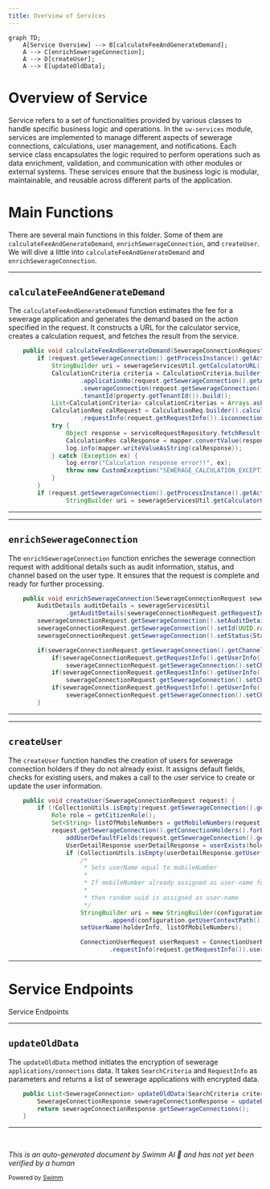 ```yaml
---
title: Overview of Services
---
```

```mermaid
graph TD;
    A[Service Overview] --> B[calculateFeeAndGenerateDemand];
    A --> C[enrichSewerageConnection];
    A --> D[createUser];
    A --> E[updateOldData];
```

# Overview of Service

Service refers to a set of functionalities provided by various classes to handle specific business logic and operations. In the `sw-services` module, services are implemented to manage different aspects of sewerage connections, calculations, user management, and notifications. Each service class encapsulates the logic required to perform operations such as data enrichment, validation, and communication with other modules or external systems. These services ensure that the business logic is modular, maintainable, and reusable across different parts of the application.

# Main Functions

There are several main functions in this folder. Some of them are <SwmToken path="municipal-services/sw-services/src/main/java/org/egov/swservice/service/CalculationService.java" pos="70:5:5" line-data="	public void calculateFeeAndGenerateDemand(SewerageConnectionRequest request, Property property) {">`calculateFeeAndGenerateDemand`</SwmToken>, <SwmToken path="municipal-services/sw-services/src/main/java/org/egov/swservice/service/EnrichmentService.java" pos="88:5:5" line-data="	public void enrichSewerageConnection(SewerageConnectionRequest sewerageConnectionRequest, int reqType) {">`enrichSewerageConnection`</SwmToken>, and <SwmToken path="municipal-services/sw-services/src/main/java/org/egov/swservice/service/UserService.java" pos="44:5:5" line-data="	public void createUser(SewerageConnectionRequest request) {">`createUser`</SwmToken>. We will dive a little into <SwmToken path="municipal-services/sw-services/src/main/java/org/egov/swservice/service/CalculationService.java" pos="70:5:5" line-data="	public void calculateFeeAndGenerateDemand(SewerageConnectionRequest request, Property property) {">`calculateFeeAndGenerateDemand`</SwmToken> and <SwmToken path="municipal-services/sw-services/src/main/java/org/egov/swservice/service/EnrichmentService.java" pos="88:5:5" line-data="	public void enrichSewerageConnection(SewerageConnectionRequest sewerageConnectionRequest, int reqType) {">`enrichSewerageConnection`</SwmToken>.

<SwmSnippet path="/municipal-services/sw-services/src/main/java/org/egov/swservice/service/CalculationService.java" line="70">

---

## <SwmToken path="municipal-services/sw-services/src/main/java/org/egov/swservice/service/CalculationService.java" pos="70:5:5" line-data="	public void calculateFeeAndGenerateDemand(SewerageConnectionRequest request, Property property) {">`calculateFeeAndGenerateDemand`</SwmToken>

The <SwmToken path="municipal-services/sw-services/src/main/java/org/egov/swservice/service/CalculationService.java" pos="70:5:5" line-data="	public void calculateFeeAndGenerateDemand(SewerageConnectionRequest request, Property property) {">`calculateFeeAndGenerateDemand`</SwmToken> function estimates the fee for a sewerage application and generates the demand based on the action specified in the request. It constructs a URL for the calculator service, creates a calculation request, and fetches the result from the service.

```java
	public void calculateFeeAndGenerateDemand(SewerageConnectionRequest request, Property property) {
		if (request.getSewerageConnection().getProcessInstance().getAction().equalsIgnoreCase("APPROVE_FOR_CONNECTION")){
			StringBuilder uri = sewerageServicesUtil.getCalculatorURL();
			CalculationCriteria criteria = CalculationCriteria.builder()
					.applicationNo(request.getSewerageConnection().getApplicationNo())
					.sewerageConnection(request.getSewerageConnection())
					.tenantId(property.getTenantId()).build();
			List<CalculationCriteria> calculationCriterias = Arrays.asList(criteria);
			CalculationReq calRequest = CalculationReq.builder().calculationCriteria(calculationCriterias)
					.requestInfo(request.getRequestInfo()).isconnectionCalculation(false).disconnectRequest(false).build();
			try {
				Object response = serviceRequestRepository.fetchResult(uri, calRequest);
				CalculationRes calResponse = mapper.convertValue(response, CalculationRes.class);
				log.info(mapper.writeValueAsString(calResponse));
			} catch (Exception ex) {
				log.error("Calculation response error!!", ex);
				throw new CustomException("SEWERAGE_CALCULATION_EXCEPTION", "Calculation response can not parsed!!!");
			}
		}
		if (request.getSewerageConnection().getProcessInstance().getAction().equalsIgnoreCase("APPROVE_FOR_DISCONNECTION")){
				StringBuilder uri = sewerageServicesUtil.getCalculatorURL();
```

---

</SwmSnippet>

<SwmSnippet path="/municipal-services/sw-services/src/main/java/org/egov/swservice/service/EnrichmentService.java" line="88">

---

## <SwmToken path="municipal-services/sw-services/src/main/java/org/egov/swservice/service/EnrichmentService.java" pos="88:5:5" line-data="	public void enrichSewerageConnection(SewerageConnectionRequest sewerageConnectionRequest, int reqType) {">`enrichSewerageConnection`</SwmToken>

The <SwmToken path="municipal-services/sw-services/src/main/java/org/egov/swservice/service/EnrichmentService.java" pos="88:5:5" line-data="	public void enrichSewerageConnection(SewerageConnectionRequest sewerageConnectionRequest, int reqType) {">`enrichSewerageConnection`</SwmToken> function enriches the sewerage connection request with additional details such as audit information, status, and channel based on the user type. It ensures that the request is complete and ready for further processing.

```java
	public void enrichSewerageConnection(SewerageConnectionRequest sewerageConnectionRequest, int reqType) {
		AuditDetails auditDetails = sewerageServicesUtil
				.getAuditDetails(sewerageConnectionRequest.getRequestInfo().getUserInfo().getUuid(), true);
		sewerageConnectionRequest.getSewerageConnection().setAuditDetails(auditDetails);
		sewerageConnectionRequest.getSewerageConnection().setId(UUID.randomUUID().toString());
		sewerageConnectionRequest.getSewerageConnection().setStatus(StatusEnum.ACTIVE);

		if(sewerageConnectionRequest.getSewerageConnection().getChannel() == null){
			if(sewerageConnectionRequest.getRequestInfo().getUserInfo().getType().equalsIgnoreCase("EMPLOYEE") )
				sewerageConnectionRequest.getSewerageConnection().setChannel("CFC_COUNTER");
			if(sewerageConnectionRequest.getRequestInfo().getUserInfo().getType().equalsIgnoreCase("CITIZEN") )
				sewerageConnectionRequest.getSewerageConnection().setChannel("CITIZEN");
			if(sewerageConnectionRequest.getRequestInfo().getUserInfo().getType().equalsIgnoreCase("SYSTEM") )
				sewerageConnectionRequest.getSewerageConnection().setChannel("SYSTEM");
		}
```

---

</SwmSnippet>

<SwmSnippet path="/municipal-services/sw-services/src/main/java/org/egov/swservice/service/UserService.java" line="44">

---

## <SwmToken path="municipal-services/sw-services/src/main/java/org/egov/swservice/service/UserService.java" pos="44:5:5" line-data="	public void createUser(SewerageConnectionRequest request) {">`createUser`</SwmToken>

The <SwmToken path="municipal-services/sw-services/src/main/java/org/egov/swservice/service/UserService.java" pos="44:5:5" line-data="	public void createUser(SewerageConnectionRequest request) {">`createUser`</SwmToken> function handles the creation of users for sewerage connection holders if they do not already exist. It assigns default fields, checks for existing users, and makes a call to the user service to create or update the user information.

```java
	public void createUser(SewerageConnectionRequest request) {
		if (!CollectionUtils.isEmpty(request.getSewerageConnection().getConnectionHolders())) {
			Role role = getCitizenRole();
			Set<String> listOfMobileNumbers = getMobileNumbers(request);
			request.getSewerageConnection().getConnectionHolders().forEach(holderInfo -> {
				addUserDefaultFields(request.getSewerageConnection().getTenantId(), role, holderInfo);
				UserDetailResponse userDetailResponse = userExists(holderInfo, request.getRequestInfo());
				if (CollectionUtils.isEmpty(userDetailResponse.getUser())) {
					/*
					 * Sets userName equal to mobileNumber
					 *
					 * If mobileNumber already assigned as user-name for another user
					 *
					 * then random uuid is assigned as user-name
					 */
					StringBuilder uri = new StringBuilder(configuration.getUserHost())
							.append(configuration.getUserContextPath()).append(configuration.getUserCreateEndPoint());
					setUserName(holderInfo, listOfMobileNumbers);

					ConnectionUserRequest userRequest = ConnectionUserRequest.builder()
							.requestInfo(request.getRequestInfo()).user(holderInfo).build();
```

---

</SwmSnippet>

# Service Endpoints

Service Endpoints

<SwmSnippet path="/municipal-services/sw-services/src/main/java/org/egov/swservice/service/SewerageEncryptionService.java" line="70">

---

## <SwmToken path="municipal-services/sw-services/src/main/java/org/egov/swservice/service/SewerageEncryptionService.java" pos="70:8:8" line-data="    public List&lt;SewerageConnection&gt; updateOldData(SearchCriteria criteria, RequestInfo requestInfo) {">`updateOldData`</SwmToken>

The <SwmToken path="municipal-services/sw-services/src/main/java/org/egov/swservice/service/SewerageEncryptionService.java" pos="70:8:8" line-data="    public List&lt;SewerageConnection&gt; updateOldData(SearchCriteria criteria, RequestInfo requestInfo) {">`updateOldData`</SwmToken> method initiates the encryption of sewerage <SwmToken path="municipal-services/sw-services/src/main/java/org/egov/swservice/service/SewerageEncryptionService.java" pos="64:7:9" line-data="     * Initiates Sewerage applications/connections data encryption">`applications/connections`</SwmToken> data. It takes <SwmToken path="municipal-services/sw-services/src/main/java/org/egov/swservice/service/SewerageEncryptionService.java" pos="70:10:10" line-data="    public List&lt;SewerageConnection&gt; updateOldData(SearchCriteria criteria, RequestInfo requestInfo) {">`SearchCriteria`</SwmToken> and <SwmToken path="municipal-services/sw-services/src/main/java/org/egov/swservice/service/SewerageEncryptionService.java" pos="70:15:15" line-data="    public List&lt;SewerageConnection&gt; updateOldData(SearchCriteria criteria, RequestInfo requestInfo) {">`RequestInfo`</SwmToken> as parameters and returns a list of sewerage applications with encrypted data.

```java
    public List<SewerageConnection> updateOldData(SearchCriteria criteria, RequestInfo requestInfo) {
        SewerageConnectionResponse sewerageConnectionResponse = updateBatchCriteria(requestInfo, criteria);
        return sewerageConnectionResponse.getSewerageConnections();
    }
```

---

</SwmSnippet>

&nbsp;

*This is an auto-generated document by Swimm AI 🌊 and has not yet been verified by a human*

<SwmMeta version="3.0.0" repo-id="Z2l0aHViJTNBJTNBRElHSVQtT1NTJTNBJTNBU3dpbW0tRGVtbw==" repo-name="DIGIT-OSS" doc-type="overview"><sup>Powered by [Swimm](/)</sup></SwmMeta>
